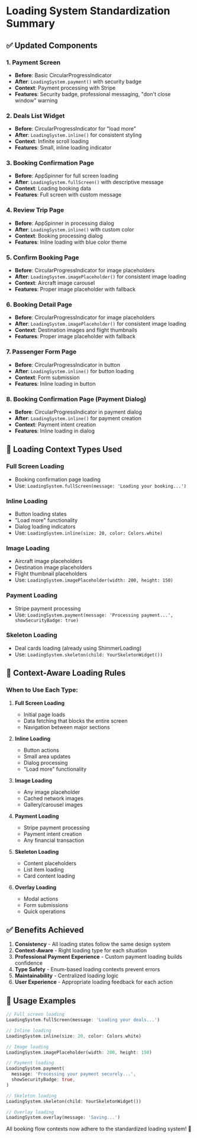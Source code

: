 # Loading System Standardization Summary

## ✅ Updated Components

### **1. Payment Screen**
- **Before**: Basic CircularProgressIndicator
- **After**: `LoadingSystem.payment()` with security badge
- **Context**: Payment processing with Stripe
- **Features**: Security badge, professional messaging, "don't close window" warning

### **2. Deals List Widget**
- **Before**: CircularProgressIndicator for "load more"
- **After**: `LoadingSystem.inline()` for consistent styling
- **Context**: Infinite scroll loading
- **Features**: Small, inline loading indicator

### **3. Booking Confirmation Page**
- **Before**: AppSpinner for full screen loading
- **After**: `LoadingSystem.fullScreen()` with descriptive message
- **Context**: Loading booking data
- **Features**: Full screen with custom message

### **4. Review Trip Page**
- **Before**: AppSpinner in processing dialog
- **After**: `LoadingSystem.inline()` with custom color
- **Context**: Booking processing dialog
- **Features**: Inline loading with blue color theme

### **5. Confirm Booking Page**
- **Before**: CircularProgressIndicator for image placeholders
- **After**: `LoadingSystem.imagePlaceholder()` for consistent image loading
- **Context**: Aircraft image carousel
- **Features**: Proper image placeholder with fallback

### **6. Booking Detail Page**
- **Before**: CircularProgressIndicator for image placeholders
- **After**: `LoadingSystem.imagePlaceholder()` for consistent image loading
- **Context**: Destination images and flight thumbnails
- **Features**: Proper image placeholder with fallback

### **7. Passenger Form Page**
- **Before**: CircularProgressIndicator in button
- **After**: `LoadingSystem.inline()` for button loading
- **Context**: Form submission
- **Features**: Inline loading in button

### **8. Booking Confirmation Page (Payment Dialog)**
- **Before**: CircularProgressIndicator in payment dialog
- **After**: `LoadingSystem.inline()` for payment creation
- **Context**: Payment intent creation
- **Features**: Inline loading in dialog

## 🎯 Loading Context Types Used

### **Full Screen Loading**
- Booking confirmation page loading
- Use: `LoadingSystem.fullScreen(message: 'Loading your booking...')`

### **Inline Loading**
- Button loading states
- "Load more" functionality
- Dialog loading indicators
- Use: `LoadingSystem.inline(size: 20, color: Colors.white)`

### **Image Loading**
- Aircraft image placeholders
- Destination image placeholders
- Flight thumbnail placeholders
- Use: `LoadingSystem.imagePlaceholder(width: 200, height: 150)`

### **Payment Loading**
- Stripe payment processing
- Use: `LoadingSystem.payment(message: 'Processing payment...', showSecurityBadge: true)`

### **Skeleton Loading**
- Deal cards loading (already using ShimmerLoading)
- Use: `LoadingSystem.skeleton(child: YourSkeletonWidget())`

## 🔄 Context-Aware Loading Rules

### **When to Use Each Type:**

1. **Full Screen Loading**
   - Initial page loads
   - Data fetching that blocks the entire screen
   - Navigation between major sections

2. **Inline Loading**
   - Button actions
   - Small area updates
   - Dialog processing
   - "Load more" functionality

3. **Image Loading**
   - Any image placeholder
   - Cached network images
   - Gallery/carousel images

4. **Payment Loading**
   - Stripe payment processing
   - Payment intent creation
   - Any financial transaction

5. **Skeleton Loading**
   - Content placeholders
   - List item loading
   - Card content loading

6. **Overlay Loading**
   - Modal actions
   - Form submissions
   - Quick operations

## ✅ Benefits Achieved

1. **Consistency** - All loading states follow the same design system
2. **Context-Aware** - Right loading type for each situation
3. **Professional Payment Experience** - Custom payment loading builds confidence
4. **Type Safety** - Enum-based loading contexts prevent errors
5. **Maintainability** - Centralized loading logic
6. **User Experience** - Appropriate loading feedback for each action

## 🚀 Usage Examples

```dart
// Full screen loading
LoadingSystem.fullScreen(message: 'Loading your deals...')

// Inline loading
LoadingSystem.inline(size: 20, color: Colors.white)

// Image loading
LoadingSystem.imagePlaceholder(width: 200, height: 150)

// Payment loading
LoadingSystem.payment(
  message: 'Processing your payment securely...',
  showSecurityBadge: true,
)

// Skeleton loading
LoadingSystem.skeleton(child: YourSkeletonWidget())

// Overlay loading
LoadingSystem.overlay(message: 'Saving...')
```

All booking flow contexts now adhere to the standardized loading system! 🎉

